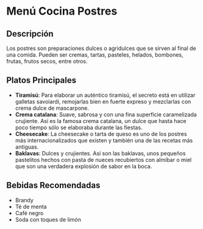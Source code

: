 # Menú Cocina Postres

## Descripción
Los postres son preparaciones dulces o agridulces que se sirven al final de una comida. Pueden ser cremas, tartas, pasteles, helados, bombones, frutas, frutos secos, entre otros. 

## Platos Principales
- **Tiramisú**: Para elaborar un auténtico tiramisú, el secreto está en utilizar galletas savoiardi, remojarlas bien en fuerte expreso y mezclarlas con crema dulce de mascarpone.
- **Crema catalana**: Suave, sabrosa y con una fina superficie caramelizada crujiente. Así es la famosa crema catalana, un dulce que hasta hace poco tiempo sólo se elaboraba durante las fiestas.
- **Cheesecake**: La cheesecake o tarta de queso es uno de los postres más internacionalizados que existen y también una de las recetas más antiguas.
- **Baklavas**: Dulces y crujientes. Así son las baklavas, unos pequeños pastelitos hechos con pasta de nueces recubiertos con almíbar o miel que son una verdadera explosión de sabor en la boca.

## Bebidas Recomendadas
- Brandy
- Té de menta
- Café negro
- Soda con toques de limón
